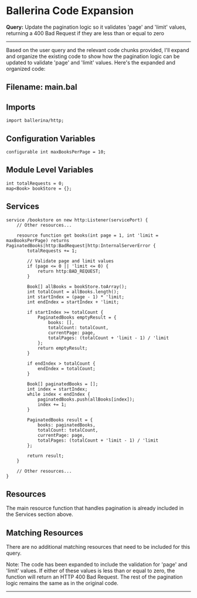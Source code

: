 # Ballerina Code Expansion

**Query:** Update the pagination logic so it validates 'page' and 'limit' values, returning a 400 Bad Request if they are less than or equal to zero

---

Based on the user query and the relevant code chunks provided, I'll expand and organize the existing code to show how the pagination logic can be updated to validate 'page' and 'limit' values. Here's the expanded and organized code:

## Filename: main.bal

## Imports
```ballerina
import ballerina/http;
```

## Configuration Variables
```ballerina
configurable int maxBooksPerPage = 10;
```

## Module Level Variables
```ballerina
int totalRequests = 0;
map<Book> bookStore = {};
```

## Services
```ballerina
service /bookstore on new http:Listener(servicePort) {
    // Other resources...

    resource function get books(int page = 1, int 'limit = maxBooksPerPage) returns PaginatedBooks|http:BadRequest|http:InternalServerError {
        totalRequests += 1;

        // Validate page and limit values
        if (page <= 0 || 'limit <= 0) {
            return http:BAD_REQUEST;
        }

        Book[] allBooks = bookStore.toArray();
        int totalCount = allBooks.length();
        int startIndex = (page - 1) * 'limit;
        int endIndex = startIndex + 'limit;

        if startIndex >= totalCount {
            PaginatedBooks emptyResult = {
                books: [],
                totalCount: totalCount,
                currentPage: page,
                totalPages: (totalCount + 'limit - 1) / 'limit
            };
            return emptyResult;
        }

        if endIndex > totalCount {
            endIndex = totalCount;
        }

        Book[] paginatedBooks = [];
        int index = startIndex;
        while index < endIndex {
            paginatedBooks.push(allBooks[index]);
            index += 1;
        }

        PaginatedBooks result = {
            books: paginatedBooks,
            totalCount: totalCount,
            currentPage: page,
            totalPages: (totalCount + 'limit - 1) / 'limit
        };

        return result;
    }

    // Other resources...
}
```

## Resources
The main resource function that handles pagination is already included in the Services section above.

## Matching Resources
There are no additional matching resources that need to be included for this query.

Note: The code has been expanded to include the validation for 'page' and 'limit' values. If either of these values is less than or equal to zero, the function will return an HTTP 400 Bad Request. The rest of the pagination logic remains the same as in the original code.

---
